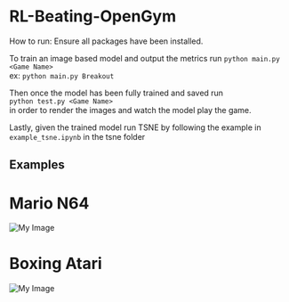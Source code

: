# RL-Beating-OpenGym

How to run:
Ensure all packages have been installed.


To train an image based model and output the metrics run `python main.py <Game Name>`  
  ex: `python main.py Breakout`  
  
Then once the model has been fully trained and saved run   
  `python test.py <Game Name>`  
in order to render the images and watch the model play the game.   
  
Lastly, given the trained model run TSNE by following the example in `example_tsne.ipynb` in the tsne folder   

## Examples

# Mario N64
![My Image](examples/mario-run.gif)

# Boxing Atari
![My Image](examples/boxing-game.gif)